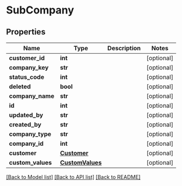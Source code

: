 # SubCompany

## Properties
Name | Type | Description | Notes
------------ | ------------- | ------------- | -------------
**customer_id** | **int** |  | [optional] 
**company_key** | **str** |  | [optional] 
**status_code** | **int** |  | [optional] 
**deleted** | **bool** |  | [optional] 
**company_name** | **str** |  | [optional] 
**id** | **int** |  | [optional] 
**updated_by** | **str** |  | [optional] 
**created_by** | **str** |  | [optional] 
**company_type** | **str** |  | [optional] 
**company_id** | **int** |  | [optional] 
**customer** | [**Customer**](Customer.md) |  | [optional] 
**custom_values** | [**CustomValues**](CustomValues.md) |  | [optional] 

[[Back to Model list]](../README.md#documentation-for-models) [[Back to API list]](../README.md#documentation-for-api-endpoints) [[Back to README]](../README.md)

